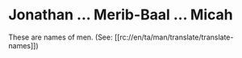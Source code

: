 # Jonathan ... Merib-Baal ... Micah

These are names of men. (See: [[rc://en/ta/man/translate/translate-names]])